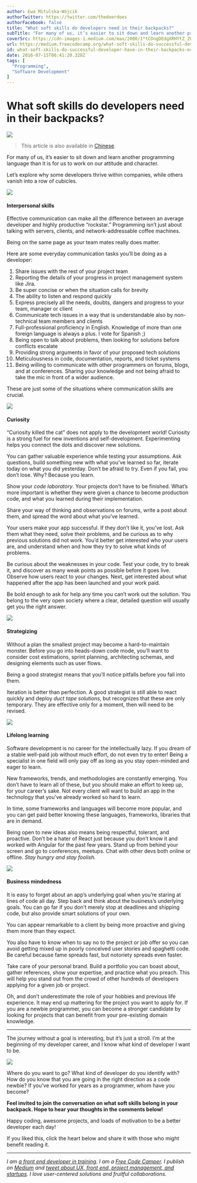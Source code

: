 ```yaml
---
author: Ewa Mitulska-Wójcik
authorTwitter: https://twitter.com/thedoerdoes
authorFacebook: false
title: "What soft skills do developers need in their backpacks?"
subTitle: "For many of us, it’s easier to sit down and learn another programming language than it is for us to work on our attitude and character...."
coverSrc: https://cdn-images-1.medium.com/max/2000/1*tCDngDEdgXRHYtZ_ZG_bjw.jpeg
url: https://medium.freecodecamp.org/what-soft-skills-do-successful-developer-have-in-their-backpacks-e4b71e90329a
id: what-soft-skills-do-successful-developer-have-in-their-backpacks-e4b71e90329a
date: 2016-07-15T06:41:20.328Z
tags: [
  "Programming",
  "Software Development"
]
---
```

# What soft skills do developers need in their backpacks?







![](https://cdn-images-1.medium.com/max/2000/1*tCDngDEdgXRHYtZ_ZG_bjw.jpeg)







> This article is also available in [Chinese](http://www.luxingyun.xyz/archives/279).

For many of us, it’s easier to sit down and learn another programming language than it is for us to work on our attitude and character.

Let’s explore why some developers thrive within companies, while others vanish into a row of cubicles.







![](https://cdn-images-1.medium.com/max/2000/1*IpbBALX1z9FP8Zz6rhFGYA.jpeg)







#### Interpersonal skills

Effective communication can make all the difference between an average developer and highly productive “rockstar.” Programming isn’t just about talking with servers, clients, and network-addressable coffee machines.

Being on the same page as your team mates really does matter.

Here are some everyday communication tasks you’ll be doing as a developer:

1.  Share issues with the rest of your project team
2.  Reporting the details of your progress in project management system like Jira.
3.  Be super concise or when the situation calls for brevity
4.  The ability to listen and respond quickly
5.  Express precisely all the needs, doubts, dangers and progress to your team, manager or client
6.  Communicate tech issues in a way that is understandable also by non-technical team members and clients
7.  Full-professional proficiency in English. Knowledge of more than one foreign language is always a plus. I vote for Spanish ;)
8.  Being open to talk about problems, then looking for solutions before conflicts escalate
9.  Providing strong arguments in favor of your proposed tech solutions
10.  Meticulousness in code, documentation, reports, and ticket systems
11.  Being willing to communicate with other programmers on forums, blogs, and at conferences. Sharing your knowledge and not being afraid to take the mic in front of a wider audience.

These are just some of the situations where communication skills are crucial.







![](https://cdn-images-1.medium.com/max/2000/1*Vo6Jsgmc9EpDtiMIZNuKYg.jpeg)







#### Curiosity

“Curiosity killed the cat” does not apply to the development world! Curiosity is a strong fuel for new inventions and self-development. Experimenting helps you connect the dots and discover new solutions.

You can gather valuable experience while testing your assumptions. Ask questions, build something new with what you’ve learned so far, iterate today on what you did yesterday. Don’t be afraid to try. Even if you fail, you don’t lose. Why? Because you learn.

Show your _code laboratory_. Your projects don’t have to be finished. What’s more important is whether they were given a chance to become production code, and what you learned during their implementation.

Share your way of thinking and observations on forums, write a post about them, and spread the word about what you’ve learned.

Your users make your app successful. If they don’t like it, you’ve lost. Ask them what they need, solve their problems, and be curious as to why previous solutions did not work. You’d better get interested who your users are, and understand when and how they try to solve what kinds of problems.

Be curious about the weaknesses in your code. Test your code, try to break it, and discover as many weak points as possible before it goes live. Observe how users react to your changes. Next, get interested about what happened after the app has been launched and your work paid.

Be bold enough to ask for help any time you can’t work out the solution. You belong to the very open society where a clear, detailed question will usually get you the right answer.







![](https://cdn-images-1.medium.com/max/2000/1*51ACO4jnL9gUNeZFsFWi4w.jpeg)







#### Strategizing

Without a plan the smallest project may become a hard-to-maintain monster. Before you go into heads-down code mode, you’ll want to consider cost estimations, sprint planning, architecting schemas, and designing elements such as user flows.

Being a good strategist means that you’ll notice pitfalls before you fall into them.

Iteration is better than perfection. A good strategist is still able to react quickly and deploy _duct tape solutions_, but recognizes that these are only temporary. They are effective only for a moment, then will need to be revised.







![](https://cdn-images-1.medium.com/max/2000/1*5sNqEDsblZxmudQw5blbjQ.jpeg)







#### Lifelong learning

Software development is no career for the intellectually lazy. If you dream of a stable well-paid job without much effort, do not even try to enter! Being a specialist in one field will only pay off as long as you stay open-minded and eager to learn.

New frameworks, trends, and methodologies are constantly emerging. You don’t have to learn all of these, but you should make an effort to keep up, for your career’s sake. Not every client will want to build an app in the technology that you’ve already worked so hard to learn.

In time, some frameworks and languages will become more popular, and you can get paid better knowing these languages, frameworks, libraries that are in demand.

Being open to new ideas also means being respectful, tolerant, and proactive. Don’t be a hater of React just because you don’t know it and worked with Angular for the past few years. Stand up from behind your screen and go to conferences, meetups. Chat with other devs both online or offline. _Stay hungry and stay foolish._







![](https://cdn-images-1.medium.com/max/2000/1*riuIx0SJmvWRsgM8p33PZg.jpeg)







#### Business mindedness

It is easy to forget about an app’s underlying goal when you’re staring at lines of code all day. Step back and think about the business’s underlying goals. You can go far if you don’t merely stop at deadlines and shipping code, but also provide smart solutions of your own.

You can appear remarkable to a client by being more proactive and giving them more than they expect.

You also have to know when to say no to the project or job offer so you can avoid getting mixed up in poorly conceived user stories and spaghetti code. Be careful because fame spreads fast, but notoriety spreads even faster.

Take care of your personal brand. Build a portfolio you can boast about, gather references, show your expertise, and practice what you preach. This will help you stand out from the crowd of other hundreds of developers applying for a given job or project.

Oh, and don’t underestimate the role of your hobbies and previous life experience. It may end up mattering for the project you want to apply for. If you are a newbie programmer, you can become a stronger candidate by looking for projects that can benefit from your pre-existing domain knowledge.











* * *







The journey without a goal is interesting, but it’s just a stroll. I’m at the beginning of my developer career, and I know what kind of developer I want to be.



![](https://cdn-images-1.medium.com/max/1600/1*0MJZhz8DSYz09hUlG-_5NQ.jpeg)



Where do you want to go? What kind of developer do you identify with? How do you know that you are going in the right direction as a code newbie? If you’ve worked for years as a programmer, whom have you become?

**Feel invited to join the conversation on what soft skills belong in your backpack. Hope to hear your thoughts in the comments below!**

Happy coding, awesome projects, and loads of motivation to be a better developer each day!

If you liked this, click the heart below and share it with those who might benefit reading it.











* * *







_I am_ [_a front end developer in training_](https://es.linkedin.com/in/ewathedoer)_. I am a_ [_Free Code Camper_](http://www.freecodecamp.com/ewathedoer)_. I publish on_ [_Medium_](https://medium.com/@thedoer) _and_ [_tweet about UX, front end, project management, and startups_](http://twitter.com/thedoerdoes)_. I love user-centered solutions and fruitful collaborations._








